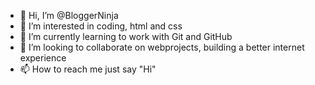 - 👋 Hi, I’m @BloggerNinja
- 👀 I’m interested in coding, html and css
- 🌱 I’m currently learning to work with Git and GitHub
- 💞️ I’m looking to collaborate on webprojects, building a better internet experience
- 📫 How to reach me just say "Hi"

<!---
BloggerNinja/BloggerNinja is a ✨ special ✨ repository because its `README.md` (this file) appears on your GitHub profile.
You can click the Preview link to take a look at your changes.
--->
